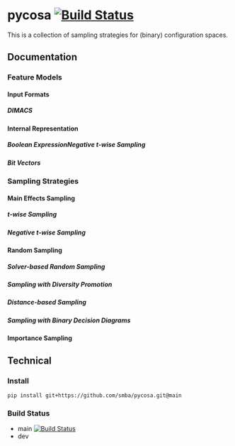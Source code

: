 # pycosa [![Build Status](https://travis-ci.org/smba/pycosa.svg?branch=main)](https://travis-ci.org/smba/pycosa)
This is a collection of sampling strategies for (binary) configuration spaces. 

## Documentation
### Feature Models
#### Input Formats
##### DIMACS
#### Internal Representation
##### Boolean ExpressionNegative t-wise Sampling
##### Bit Vectors

### Sampling Strategies
#### Main Effects Sampling
##### t-wise Sampling
##### Negative t-wise Sampling

#### Random Sampling
##### Solver-based Random Sampling
##### Sampling with Diversity Promotion
##### Distance-based Sampling
##### Sampling with Binary Decision Diagrams

#### Importance Sampling

## Technical
### Install
```
pip install git+https://github.com/smba/pycosa.git@main
```

### Build Status
* main [![Build Status](https://travis-ci.org/smba/pycosa.svg?branch=main)](https://travis-ci.org/smba/pycosa)
* dev
